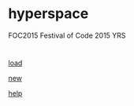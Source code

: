 # hyperspace
FOC2015
Festival of Code 2015 YRS


<html>
	<head>
		<title></title>
	</head>
	<body><h1></h1>
		<p><a href="">load</a></p>
		<p><a href="">new</a></p>
		<p><a href="">help</a></p>
		
		
	
	
</html>
